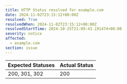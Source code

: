 ```yaml
---
title: HTTP Status resolved for example.com
date: 2024-11-02T23:15:12+00:00Z
resolved: True
resolvedWhen: 2024-11-02T23:15:12+00:00Z
resolvedStartTime: 2024-10-25T21:09:43.191474+00:00
severity: notice
affected:
  - example.com
section: issue
---
```


| Expected Statuses | Actual Status  |
|-------------------|----------------|
| 200, 301, 302 | 200 |
